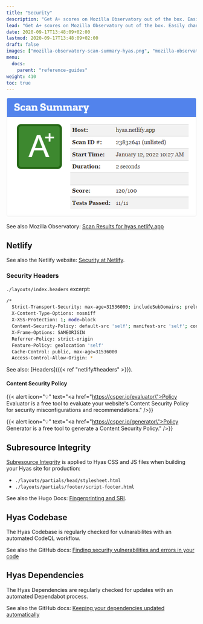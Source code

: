 ```yaml
---
title: "Security"
description: "Get A+ scores on Mozilla Observatory out of the box. Easily change the default Security Headers to suit your needs."
lead: "Get A+ scores on Mozilla Observatory out of the box. Easily change the default Security Headers to suit your needs."
date: 2020-09-17T13:48:09+02:00
lastmod: 2020-09-17T13:48:09+02:00
draft: false
images: ["mozilla-observatory-scan-summary-hyas.png", "mozilla-observatory-scan-recommendations-hyas.png"]
menu:
  docs:
    parent: "reference-guides"
weight: 410
toc: true
---
```


![Mozilla Observatory Scan Summary Hyas](mozilla-observatory-scan-summary-hyas.png)

See also Mozilla Observatory: [Scan Results for hyas.netlify.app](https://observatory.mozilla.org/analyze/hyas.netlify.app)

## Netlify

See also the Netlify website: [Security at Netlify](https://www.netlify.com/security/).

### Security Headers

`./layouts/index.headers` excerpt:

```bash
/*
  Strict-Transport-Security: max-age=31536000; includeSubDomains; preload
  X-Content-Type-Options: nosniff
  X-XSS-Protection: 1; mode=block
  Content-Security-Policy: default-src 'self'; manifest-src 'self'; connect-src 'self'; font-src 'self'; img-src 'self' data:; script-src 'self' 'nonce-dXNlcj0iaGVsbG8iLGRvbWFpbj0iaGVua3ZlcmxpbmRlLmNvbSIsZG9jdW1lbnQud3JpdGUodXNlcisiQCIrZG9tYWluKTs=' 'sha256-aWZ3y/RxbBYKHXH0z8+8ljrHG1mSBvyzSfxSMjBSaXk='; style-src 'self'
  X-Frame-Options: SAMEORIGIN
  Referrer-Policy: strict-origin
  Feature-Policy: geolocation 'self'
  Cache-Control: public, max-age=31536000
  Access-Control-Allow-Origin: *
```

See also: [Headers]({{< ref "netlify#headers" >}}).

#### Content Security Policy

{{< alert icon="💡" text="<a href=\"https://csper.io/evaluator\">Policy Evaluator</a> is a free tool to evaluate your website's Content Security Policy for security misconfigurations and recommendations." />}}

{{< alert icon="💡" text="<a href=\"https://csper.io/generator\">Policy Generator</a> is a free tool to generate a Content Security Policy." />}}

## Subresource Integrity

[Subresource Integrity](https://developer.mozilla.org/en-US/docs/Web/Security/Subresource_Integrity) is applied to Hyas CSS and JS files when building your Hyas site for production:

- `./layouts/partials/head/stylesheet.html`
- `./layouts/partials/footer/script-footer.html`

See also the Hugo Docs: [Fingerprinting and SRI](https://gohugo.io/hugo-pipes/fingerprint/).

## Hyas Codebase

The Hyas Codebase is regularly checked for vulnarabilites with an automated CodeQL workflow.

See also the GitHub docs: [Finding security vulnerabilities and errors in your code](https://docs.github.com/en/free-pro-team@latest/github/finding-security-vulnerabilities-and-errors-in-your-code)

## Hyas Dependencies

The Hyas Dependencies are regularly checked for updates with an automated Dependabot process.

See also the GitHub docs: [Keeping your dependencies updated automatically](https://docs.github.com/en/free-pro-team@latest/github/administering-a-repository/keeping-your-dependencies-updated-automatically)
